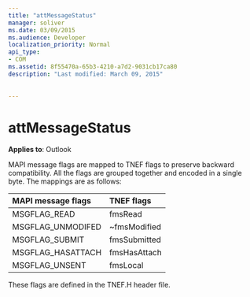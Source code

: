 ```yaml
---
title: "attMessageStatus"
manager: soliver
ms.date: 03/09/2015
ms.audience: Developer
localization_priority: Normal
api_type:
- COM
ms.assetid: 8f55470a-65b3-4210-a7d2-9031cb17ca80
description: "Last modified: March 09, 2015"
 
 
---
```


# attMessageStatus

  
  
**Applies to**: Outlook 
  
MAPI message flags are mapped to TNEF flags to preserve backward compatibility. All the flags are grouped together and encoded in a single byte. The mappings are as follows:
  
|**MAPI message flags**|**TNEF flags**|
|:-----|:-----|
|MSGFLAG_READ  <br/> |fmsRead  <br/> |
|MSGFLAG_UNMODIFED  <br/> |~fmsModified  <br/> |
|MSGFLAG_SUBMIT  <br/> |fmsSubmitted  <br/> |
|MSGFLAG_HASATTACH  <br/> |fmsHasAttach  <br/> |
|MSGFLAG_UNSENT  <br/> |fmsLocal  <br/> |
   
These flags are defined in the TNEF.H header file.
  

